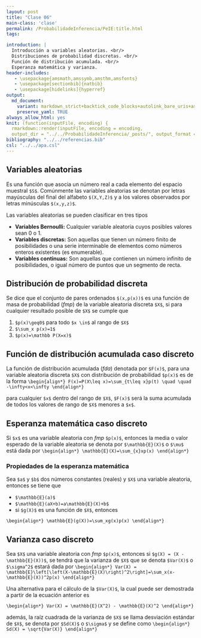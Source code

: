 ```yaml
---
layout: post
title: "Clase 06"
main-class: 'clase'
permalink: /ProbabilidadeInferencia/PeIE:title.html
tags:

introduction: |
  Introducción a variables aleatorias. <br/>
  Distribuciones de probabilidad discretas. <br/>
  Función de distribución acumulada. <br/>
  Esperanza matemática y varianza.
header-includes:
   - \usepackage{amsmath,amssymb,amsthm,amsfonts}
   - \usepackage[sectionbib]{natbib}
   - \usepackage[hidelinks]{hyperref}
output:
  md_document:
    variant: markdown_strict+backtick_code_blocks+autolink_bare_uris+ascii_identifiers+tex_math_single_backslash
    preserve_yaml: TRUE
always_allow_html: yes   
knit: (function(inputFile, encoding) {
  rmarkdown::render(inputFile, encoding = encoding,
  output_dir = "../../ProbabilidadeInferencia/_posts/", output_format = "all")})
bibliography: "../../referencias.bib"
csl: "../../apa.csl"
---
```








Variables aleatorias
--------------------

Es una función que asocia un número real a cada elemento del espacio
muestral `$S$`. Comúnmente las variables aleatorias se denotan por
letras mayúsculas del final del alfabeto `$(X,Y,Z)$` y a los valores
observados por letras minúsculas `$(x,y,z)$`.

Las variables aleatorias se pueden clasificar en tres tipos

-   **Variables Bernoulli:** Cualquier variable aleatoria cuyos posibles
    valores sean 0 o 1.
-   **Variables discretas:** Son aquellas que tienen un número finito de
    posibilidades o una serie interminable de elementos como números
    enteros existentes (es enumerable).
-   **Variables continuas:** Son aquellas que contienen un número
    infinito de posibilidades, o igual número de puntos que un segmento
    de recta.

Distribución de probabilidad discreta
-------------------------------------

Se dice que el conjunto de pares ordenados `$(x,p(x))$` es una función
de masa de probabilidad (*fmp*) de la variable aleatoria discreta `$X$`,
si para cualquier resultado posible de `$X$` se cumple que

1.  `$p(x)\geq0$` para todo `$x \in$` al rango de `$X$`
2.  `$\sum_x p(x)=1$`
3.  `$p(x)=\mathbb P(X=x)$`

Función de distribución acumulada caso discreto
-----------------------------------------------

La función de distribución acumulada (*fda*) denotada por `$F(x)$`, para
una variable aleatoria discreta `$X$` con distribución de probabilidad
`$p(x)$` es de la forma
`\begin{align*} F(x)=P(X\leq x)=\sum_{t\leq x}p(t) \quad \quad -\infty<x<\infty \end{align*}`

para cualquier `$x$` dentro del rango de `$X$`, `$F(x)$` será la suma
acumulada de todos los valores de rango de `$X$` menores a `$x$`.

Esperanza matemática caso discreto
----------------------------------

Si `$x$` es una variable aleatoria con *fmp* `$p(x)$`, entonces la media
o valor esperado de la variable aleatoria se denota por
`$\mathbb{E}(X)$` o `$\mu$` está dada por
`\begin{align*} \mathbb{E}(X)=\sum_{x}xp(x) \end{align*}`

### Propiedades de la esperanza matemática

Sea `$a$` y `$b$` dos números constantes (reales) y `$X$` una variable
aleatoria, entonces se tiene que

-   `$\mathbb{E}(a)$`
-   `$\mathbb{E}(aX+b)=a\mathbb{E}(X)+b$`
-   si `$g(X)$` es una función de `$X$`, entonces

`\begin{align*} \mathbb{E}(g(X))=\sum_xg(x)p(x) \end{align*}`

Varianza caso discreto
----------------------

Sea `$X$` una variable aleatoria con *fmp* `$p(x)$`, entonces si
`$g(X) = (X - \mathbb{E}(X))$`, se tendrá que la varianza de `$X$` que
se denota `$Var(X)$` o `$\sigma^2$` estará dada por
`\begin{align*} Var(X) = \mathbb{E}\left[\left(X-\mathbb{E}(X)\right)^2\right]=\sum_x(x-\mathbb{E}(X))^2p(x) \end{align*}`

Una alternativa para el cálculo de la `$Var(X)$`, la cual puede ser
demostrada a partir de la ecuación anterior es

`\begin{align*} Var(X) = \mathbb{E}(X^2) - \mathbb{E}(X)^2 \end{align*}`

además, la raíz cuadrada de la varianza de `$X$` se llama desviación
estándar de `$X$`, se denota por `$Sd(X)$` o `$\sigma$` y se define como
`\begin{align*} Sd(X) = \sqrt{Var(X)} \end{align*}`
